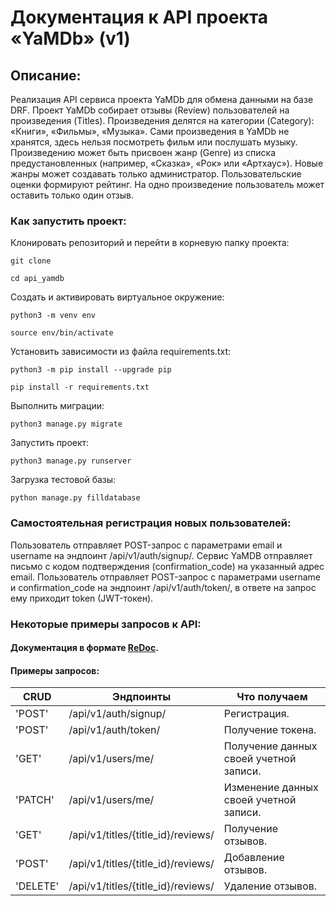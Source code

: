 # Документация к API проекта «YaMDb» (v1) 


## Описание: 

Реализация API сервиса проекта YaMDb для обмена данными на базе DRF. Проект YaMDb cобирает отзывы (Review) пользователей на произведения (Titles). Произведения делятся на категории (Category): «Книги», «Фильмы», «Музыка». Сами произведения в YaMDb не хранятся, здесь нельзя посмотреть фильм или послушать музыку. 
Произведению может быть присвоен жанр (Genre) из списка предустановленных (например, «Сказка», «Рок» или «Артхаус»). Новые жанры может создавать только администратор. Пользовательские оценки формируют рейтинг. На одно произведение пользователь может оставить только один отзыв. 

 
### Как запустить проект: 

Клонировать репозиторий и перейти в корневую папку проекта: 
``` 
git clone 
``` 
``` 
cd api_yamdb 
``` 
Cоздать и активировать виртуальное окружение: 
``` 
python3 -m venv env 
``` 
``` 
source env/bin/activate 
``` 
Установить зависимости из файла requirements.txt: 
``` 
python3 -m pip install --upgrade pip 
``` 
``` 
pip install -r requirements.txt 
``` 
Выполнить миграции: 
``` 
python3 manage.py migrate 
``` 
Запустить проект: 
``` 
python3 manage.py runserver 
``` 
Загрузка тестовой базы: 
``` 
python manage.py filldatabase 
``` 


### Самостоятельная регистрация новых пользователей: 

Пользователь отправляет POST-запрос с параметрами email и username на эндпоинт /api/v1/auth/signup/. 
Сервис YaMDB отправляет письмо с кодом подтверждения (confirmation_code) на указанный адрес email.
Пользователь отправляет POST-запрос с параметрами username и confirmation_code на эндпоинт /api/v1/auth/token/,
в ответе на запрос ему приходит token (JWT-токен). 

 
### Некоторые примеры запросов к API: 

 
#### Документация в формате [ReDoc](http://127.0.0.1:8000/redoc/). 

 
#### Примеры запросов: 

| CRUD      | Эндпоинты | Что получаем |  
| --- | --- | --- | 
| 'POST'    | /api/v1/auth/signup/                    | Регистрация.                           | 
| 'POST'    | /api/v1/auth/token/                     | Получение токена.                      | 
| 'GET'     | /api/v1/users/me/                       | Получение данных своей учетной записи. | 
| 'PATCH'   | /api/v1/users/me/                       | Изменение данных своей учетной записи. | 
| 'GET'     | /api/v1/titles/{title_id}/reviews/      | Получение отзывов.                     | 
| 'POST'    | /api/v1/titles/{title_id}/reviews/      | Добавление отзывов.                    | 
| 'DELETE'  | /api/v1/titles/{title_id}/reviews/      | Удаление отзывов.                      |
